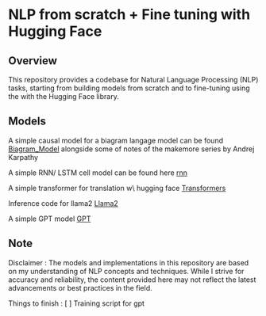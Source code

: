 # NLP from scratch + Fine tuning with Hugging Face


## Overview
This repository provides a codebase for Natural Language Processing (NLP) tasks, starting from building models from scratch and to fine-tuning using the with the Hugging Face library.

## Models 
A simple causal model for a biagram langage model can be found [Biagram_Model](https://github.com/toto-a/NLP-from-scratch-/tree/main/Example_Transformer_Biagram) alongside some of notes of the makemore series by Andrej Karpathy 

A simple RNN/ LSTM cell model can be found here [rnn](https://github.com/toto-a/NLP-from-scratch-/tree/main/RNN%20%7C%20LSTM)

A simple transformer for translation w\ hugging face [Transformers](https://github.com/toto-a/NLP-from-scratch-/tree/main/Build_Transformers)

Inference code for llama2 [Llama2](https://github.com/toto-a/NLP-from-scratch-/tree/main/Build_llama2)

A simple GPT model [GPT](https://github.com/toto-a/NLP-from-scratch-/tree/main/Build_gpt) 

## Note 
Disclaimer : The models and implementations in this repository are based on my understanding of NLP concepts and techniques. While I strive for accuracy and reliability, the content provided here may not reflect the latest advancements or best practices in the field.

Things to finish : 
[ ] Training script for gpt 
